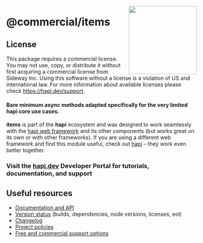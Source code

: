 <a href="https://hapi.dev"><img src="https://raw.githubusercontent.com/hapijs/assets/master/images/family.png" width="180px" align="right" /></a>

# @commercial/items

## License

This package requires a commercial license. You may not use, copy, or distribute it without first acquiring a commercial license from Sideway Inc. Using this software without a license is a violation of US and international law. For more information about available licenses please check https://hapi.dev/support.

#### Bare minimum async methods adapted specifically for the very limited **hapi** core use cases.

**items** is part of the **hapi** ecosystem and was designed to work seamlessly with the [hapi web framework](https://hapi.dev) and its other components (but works great on its own or with other frameworks). If you are using a different web framework and find this module useful, check out [hapi](https://hapi.dev) – they work even better together.

### Visit the [hapi.dev](https://hapi.dev) Developer Portal for tutorials, documentation, and support

## Useful resources

- [Documentation and API](https://hapi.dev/family/items/)
- [Version status](https://hapi.dev/resources/status/#items) (builds, dependencies, node versions, licenses, eol)
- [Changelog](https://hapi.dev/family/items/changelog/)
- [Project policies](https://hapi.dev/policies/)
- [Free and commercial support options](https://hapi.dev/support/)
